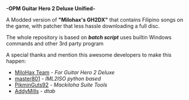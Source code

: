 **-OPM Guitar Hero 2 Deluxe Unified-**

A Modded version of **"Milohax's GH2DX"** that contains Filipino songs on the game, with patcher that less hassle downloading a full disc.

The whole repository is based on _**batch script**_ uses builtin Windows commands and other 3rd party program

A special thanks and mention this awesome developers to make this happen:

* [MiloHax Team](https://github.com/orgs/hmxmilohax) - _For Guitar Hero 2 Deluxe_
* [master801](https://github.com/master801/iml2iso) - _IML2ISO python based_
* [PikminGuts92](https://github.com/PikminGuts92/Mackiloha) - _Mackiloha Suite Tools_
* [AddyMills](https://github.com/AddyMills) - _dtab_

